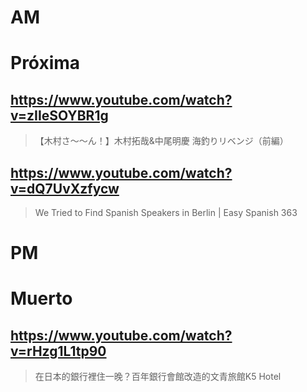 # AM
# Próxima

## https://www.youtube.com/watch?v=zIIeSOYBR1g 

> 【木村さ〜〜ん！】木村拓哉&中尾明慶 海釣りリベンジ（前編） 

## https://www.youtube.com/watch?v=dQ7UvXzfycw

> We Tried to Find Spanish Speakers in Berlin | Easy Spanish 363 

# PM
# Muerto

## https://www.youtube.com/watch?v=rHzg1L1tp90

> 在日本的銀行裡住一晚？百年銀行會館改造的文青旅館K5 Hotel 

